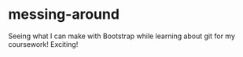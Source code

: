 # messing-around
Seeing what I can make with Bootstrap while learning about git for my coursework! Exciting!